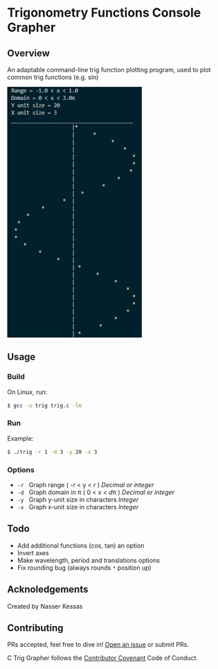 # Trigonometry Functions Console Grapher

## Overview

An adaptable command-line trig function plotting program, used to plot common trig functions (e.g. sin)

![C-trig-grapher](./docs/c-trig-grapher.png)

## Usage

### Build

On Linux, run:

```sh
$ gcc -o trig trig.c -lm
```

### Run

Example: 
```sh
$ ./trig -r 1 -d 3 -y 20 -x 3
```

### Options

- `-r` &nbsp; Graph range ( -*r* < y < *r* ) *Decimal or integer*<br />
- `-d` &nbsp; Graph domain in &pi; ( 0 < x < *d*&pi; ) *Decimal or integer*<br />
- `-y` &nbsp; Graph y-unit size in characters *Integer*<br />
- `-x` &nbsp; Graph x-unit size in characters *Integer* <br />



## Todo

- Add additional functions (cos, tan) an option
- Invert axes
- Make wavelength, period and translations options
- Fix rounding bug (always rounds `*` position up)

## Acknoledgements

Created by Nasser Kessas

## Contributing

PRs accepted, feel free to dive in! [Open an issue](https://github.com/nasserkessas/c-trig_grapher/issues/new) or submit PRs.

C Trig Grapher follows the [Contributor Covenant](http://contributor-covenant.org/version/1/3/0/) Code of Conduct.